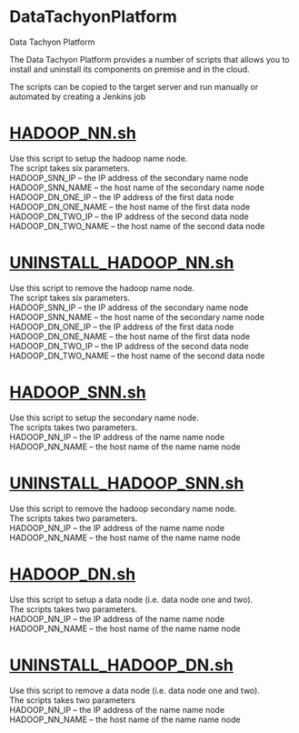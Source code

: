 # DataTachyonPlatform
Data Tachyon Platform

The Data Tachyon Platform provides a number of scripts that allows you to install and uninstall its components on premise and in the cloud.

The scripts can be copied to the target server and run manually or automated by creating a Jenkins job

[HADOOP_NN.sh](/datalayer/hadoop/HADOOP_NN.sh)
=============

Use this script to setup the hadoop name node.\
The script takes six parameters.\
HADOOP_SNN_IP – the IP address of the secondary name node
HADOOP_SNN_NAME – the host name of the secondary name node
HADOOP_DN_ONE_IP – the IP address of the first data node
HADOOP_DN_ONE_NAME – the host name of the first data node
HADOOP_DN_TWO_IP – the IP address of the second data node
HADOOP_DN_TWO_NAME – the host name of the second data node

[UNINSTALL_HADOOP_NN.sh](/datalayer/hadoop/UNINSTALL_HADOOP_NN.sh)
========================

Use this script to remove the hadoop name node.\
The script takes six parameters.\
HADOOP_SNN_IP – the IP address of the secondary name node
HADOOP_SNN_NAME – the host name of the secondary name node
HADOOP_DN_ONE_IP – the IP address of the first data node
HADOOP_DN_ONE_NAME – the host name of the first data node
HADOOP_DN_TWO_IP – the IP address of the second data node
HADOOP_DN_TWO_NAME – the host name of the second data node

[HADOOP_SNN.sh](/datalayer/hadoop/HADOOP_SNN.sh)
==============

Use this script to setup the secondary name node.\
The scripts takes two parameters.\
HADOOP_NN_IP – the IP address of the name name node
HADOOP_NN_NAME – the host name of the name name node

[UNINSTALL_HADOOP_SNN.sh](/datalayer/hadoop/UNINSTALL_HADOOP_SNN.sh)
=========================

Use this script to remove the hadoop secondary name node.\
The scripts takes two parameters.\
HADOOP_NN_IP – the IP address of the name name node
HADOOP_NN_NAME – the host name of the name name node

[HADOOP_DN.sh](/datalayer/hadoop/HADOOP_DN.sh)
=============

Use this script to setup a data node (i.e. data node one and two).\
The scripts takes two parameters.\
HADOOP_NN_IP – the IP address of the name name node
HADOOP_NN_NAME – the host name of the name name node

[UNINSTALL_HADOOP_DN.sh](/datalayer/hadoop/UNINSTALL_HADOOP_DN.sh)
========================

Use this script to remove a data node (i.e. data node one and two).\
The scripts takes two parameters\
HADOOP_NN_IP – the IP address of the name name node
HADOOP_NN_NAME – the host name of the name name node




